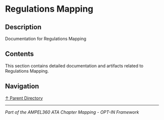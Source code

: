 # Regulations Mapping

## Description

Documentation for Regulations Mapping

## Contents

This section contains detailed documentation and artifacts related to Regulations Mapping.

## Navigation

[↑ Parent Directory](../README.md)

---

*Part of the AMPEL360 ATA Chapter Mapping - OPT-IN Framework*
